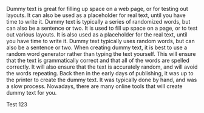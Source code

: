 Dummy text is ‍⁤‌⁢‌⁡‍⁤⁡‌⁢⁤‌⁤⁡‍⁣⁡‍‍⁤‍⁢⁡great for filling up space on a web page, or for testing out layouts. It can also be used as a placeholder for real text, until you have time to write it. Dummy text is typically a series of randomized words, but can also be a sentence or two. It is used to fill up space on a page, or to test out various layouts. It is also used as a placeholder for the real text, until you have time to write it. Dummy text typically uses random words, but can also be a sentence or two. When creating dummy text, it is best to use a random word generator rather than typing the text yourself. This will ensure that the text is grammatically correct and that all of the words are spelled correctly. It will also ensure that the text is accurately random, and will avoid the words repeating. Back then in the early days of publishing, it was up to the printer to create the dummy text. It was typically done by hand, and was a slow process. Nowadays, there are many online tools that will create dummy text for you.

Test 123